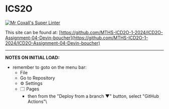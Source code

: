 # ICS2O

[![Mr Coxall's Super Linter](https://github.com/MTHS-ICD2O-1-2024/ICD2O-Assignment-04-Devin-boucher/workflows/Mr%20Coxall's%20Super%20Linter/badge.svg)](https://github.com/MTHS-ICD2O-1-2024/ICD2O-Assignment-04-Devin-boucher/actions)

This site can be found at: [https://github.com/MTHS-ICD2O-1-2024/ICD2O-Assignment-04-Devin-boucher](https://github.com/MTHS-ICD2O-1-2024/ICD2O-Assignment-04-Devin-boucher)

---

**NOTES ON INITIAL LOAD:**
- remember to goto on the menu bar:
  - File
  - Go to Repository
  - ⚙ Settings
  - 🗔 Pages
    - then from the "Deploy from a branch ▼" button, select "GitHub Actions"\

